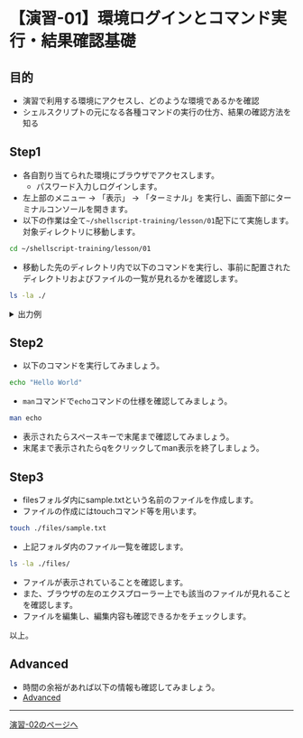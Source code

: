 # 【演習-01】環境ログインとコマンド実行・結果確認基礎

## 目的

- 演習で利用する環境にアクセスし、どのような環境であるかを確認
- シェルスクリプトの元になる各種コマンドの実行の仕方、結果の確認方法を知る

## Step1

- 各自割り当てられた環境にブラウザでアクセスします。
    - パスワード入力しログインします。
- 左上部のメニュー -> 「表示」 -> 「ターミナル」を実行し、画面下部にターミナルコンソールを開きます。
- 以下の作業は全て`~/shellscript-training/lesson/01`配下にて実施します。対象ディレクトリに移動します。

```bash
cd ~/shellscript-training/lesson/01
```

- 移動した先のディレクトリ内で以下のコマンドを実行し、事前に配置されたディレクトリおよびファイルの一覧が見れるかを確認します。

```bash
ls -la ./
```

<details>
<summary>出力例</summary>
<div>

```bash
[root@ip-xx-xx-xx-xx ~/shellscript-training/lesson/01]$ ls -la
total 8
drwxr-xr-x 3 root root   60 Jun 27 19:21 .
drwxr-xr-x 5 root root   74 Jun 27 19:16 ..
-rw-r--r-- 1 root root    0 Jun 27 19:21 advanced.md
-rw-r--r-- 1 root root 4893 Jun 27 19:18 basic.md
drwxr-xr-x 2 root root   21 Jun 27 19:19 files
```
</div>
</details>

## Step2

- 以下のコマンドを実行してみましょう。

```bash
echo "Hello World"
```

- `man`コマンドで`echo`コマンドの仕様を確認してみましょう。

```bash
man echo
```

- 表示されたらスペースキーで末尾まで確認してみましょう。
- 末尾まで表示されたらqをクリックしてman表示を終了しましょう。

## Step3

- filesフォルダ内にsample.txtという名前のファイルを作成します。
- ファイルの作成にはtouchコマンド等を用います。

```bash
touch ./files/sample.txt
```

- 上記フォルダ内のファイル一覧を確認します。

```bash
ls -la ./files/
```

- ファイルが表示されていることを確認します。
- また、ブラウザの左のエクスプローラー上でも該当のファイルが見れることを確認します。
- ファイルを編集し、編集内容も確認できるかをチェックします。

以上。

## Advanced

- 時間の余裕があれば以下の情報も確認してみましょう。
- [Advanced](./advanced.md)

---

[演習-02のページへ](../02/basic.md)

